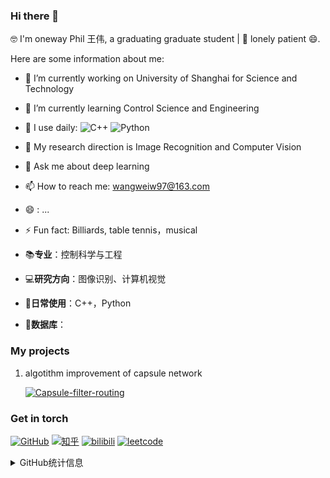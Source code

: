 ### Hi there 👋
🤓 I'm oneway Phil 王伟, a graduating graduate student | 🔭 lonely patient 😄.


Here are some information about me:
- 🔭 I’m currently working on University of Shanghai for Science and Technology
- 🌱 I’m currently learning Control Science and Engineering
- 👯 I use daily: 
      ![C++](https://img.shields.io/badge/-C++-00599C?style=plastic&logo=c)
      ![Python](https://img.shields.io/badge/-Python-8fcfd1?style=plastic&logo=Python)
- 🤔 My research direction is Image Recognition and Computer Vision
- 💬 Ask me about deep learning
- 📫 How to reach me: wangweiw97@163.com
- 😄 : ...
- ⚡ Fun fact: Billiards, table tennis，musical


- 📚**专业**：控制科学与工程
- 💻**研究方向**：图像识别、计算机视觉
- 📝**日常使用**：C++，Python
- 💼**数据库**：


### My projects

1. algotithm improvement of capsule network 

    [![Capsule-filter-routing](https://github-readme-stats.vercel.app/api/pin?username=oneway-phil&repo=Capsule-filter-routing)](https://github.com/oneway-phil/Capsule-filter-routing)





### Get in torch 
[![GitHub](https://img.shields.io/badge/GitHub-grey?logo=github)](https://github.com/oneway-phil)
[![知乎](https://img.shields.io/badge/知乎-white?logo=zhihu)](https://www.zhihu.com/people/oneway-79)
[![bilibili](https://img.shields.io/badge/bilibili-ff69b4?logo=bilibili)](https://space.bilibili.com/34628716)
[![leetcode](https://img.shields.io/badge/leetcode-yellow?logo=leetcode)](https://leetcode-cn.com/u/he-yi-_phil/)








<details>
<summary>GitHub统计信息</summary>

<br/>

> 动态太少，不好意思展示
> 


![](https://github-readme-stats.vercel.app/api?username=oneway-phil)
</a>
<br/>


